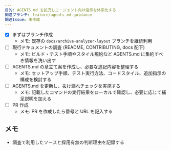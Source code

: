 ```yaml
---
目的: AGENTS.md を拡充しエージェント向け指示を体系化する
関連ブランチ: feature/agents-md-guidance
関連Issue: 未作成
---
```


- [x] まずはブランチ作成
  - メモ: 既存の `docs/archive-analyzer-layout` ブランチを継続利用
- [ ] 現行ドキュメントの調査 (README, CONTRIBUTING, docs 配下)
  - メモ: ビルド・テスト手順やスタイル規約など AGENTS.md に集約すべき情報を洗い出す
- [ ] AGENTS.md の章立て案を作成し、必要な追記内容を整理する
  - メモ: セットアップ手順、テスト実行方法、コードスタイル、追加指示の構成を検討する
- [ ] AGENTS.md を更新し、抜け漏れチェックを実施する
  - メモ: 記載したコマンドの実行結果をローカルで確認し、必要に応じて補足説明を加える
- [ ] PR 作成
  - メモ: PR を作成したら番号と URL を記入する

## メモ
- 調査で利用したソースと採用有無の判断理由を記録する
